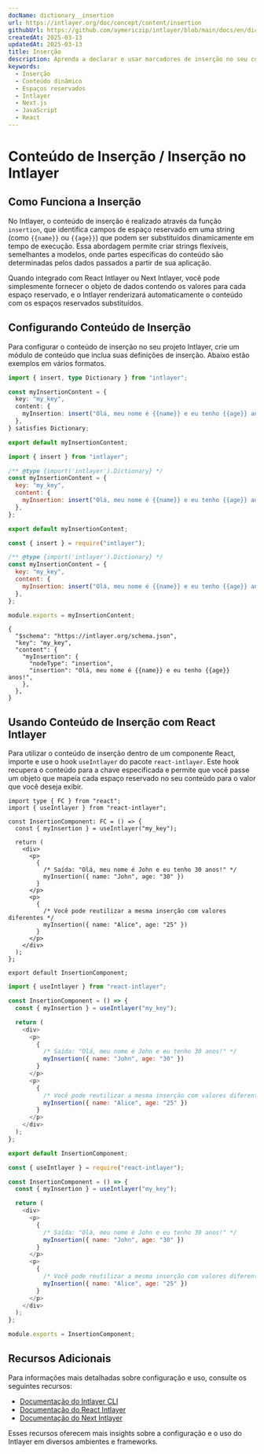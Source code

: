 ```yaml
---
docName: dictionary__insertion
url: https://intlayer.org/doc/concept/content/insertion
githubUrl: https://github.com/aymericzip/intlayer/blob/main/docs/en/dictionary/insertion.md
createdAt: 2025-03-13
updatedAt: 2025-03-13
title: Inserção
description: Aprenda a declarar e usar marcadores de inserção no seu conteúdo. Esta documentação o guiará pelos passos para inserir dinamicamente valores em estruturas de conteúdo predefinidas.
keywords:
  - Inserção
  - Conteúdo dinâmico
  - Espaços reservados
  - Intlayer
  - Next.js
  - JavaScript
  - React
---
```


# Conteúdo de Inserção / Inserção no Intlayer

## Como Funciona a Inserção

No Intlayer, o conteúdo de inserção é realizado através da função `insertion`, que identifica campos de espaço reservado em uma string (como `{{name}}` ou `{{age}}`) que podem ser substituídos dinamicamente em tempo de execução. Essa abordagem permite criar strings flexíveis, semelhantes a modelos, onde partes específicas do conteúdo são determinadas pelos dados passados a partir de sua aplicação.

Quando integrado com React Intlayer ou Next Intlayer, você pode simplesmente fornecer o objeto de dados contendo os valores para cada espaço reservado, e o Intlayer renderizará automaticamente o conteúdo com os espaços reservados substituídos.

## Configurando Conteúdo de Inserção

Para configurar o conteúdo de inserção no seu projeto Intlayer, crie um módulo de conteúdo que inclua suas definições de inserção. Abaixo estão exemplos em vários formatos.

```typescript fileName="**/*.content.ts" contentDeclarationFormat="typescript"
import { insert, type Dictionary } from "intlayer";

const myInsertionContent = {
  key: "my_key",
  content: {
    myInsertion: insert("Olá, meu nome é {{name}} e eu tenho {{age}} anos!"),
  },
} satisfies Dictionary;

export default myInsertionContent;
```

```javascript fileName="**/*.content.mjs" contentDeclarationFormat="esm"
import { insert } from "intlayer";

/** @type {import('intlayer').Dictionary} */
const myInsertionContent = {
  key: "my_key",
  content: {
    myInsertion: insert("Olá, meu nome é {{name}} e eu tenho {{age}} anos!"),
  },
};

export default myInsertionContent;
```

```javascript fileName="**/*.content.cjs" contentDeclarationFormat="commonjs"
const { insert } = require("intlayer");

/** @type {import('intlayer').Dictionary} */
const myInsertionContent = {
  key: "my_key",
  content: {
    myInsertion: insert("Olá, meu nome é {{name}} e eu tenho {{age}} anos!"),
  },
};

module.exports = myInsertionContent;
```

```json5 fileName="**/*.content.json" contentDeclarationFormat="json"
{
  "$schema": "https://intlayer.org/schema.json",
  "key": "my_key",
  "content": {
    "myInsertion": {
      "nodeType": "insertion",
      "insertion": "Olá, meu nome é {{name}} e eu tenho {{age}} anos!",
    },
  },
}
```

## Usando Conteúdo de Inserção com React Intlayer

Para utilizar o conteúdo de inserção dentro de um componente React, importe e use o hook `useIntlayer` do pacote `react-intlayer`. Este hook recupera o conteúdo para a chave especificada e permite que você passe um objeto que mapeia cada espaço reservado no seu conteúdo para o valor que você deseja exibir.

```tsx fileName="**/*.tsx" codeFormat="typescript"
import type { FC } from "react";
import { useIntlayer } from "react-intlayer";

const InsertionComponent: FC = () => {
  const { myInsertion } = useIntlayer("my_key");

  return (
    <div>
      <p>
        {
          /* Saída: "Olá, meu nome é John e eu tenho 30 anos!" */
          myInsertion({ name: "John", age: "30" })
        }
      </p>
      <p>
        {
          /* Você pode reutilizar a mesma inserção com valores diferentes */
          myInsertion({ name: "Alice", age: "25" })
        }
      </p>
    </div>
  );
};

export default InsertionComponent;
```

```javascript fileName="**/*.mjx" codeFormat="esm"
import { useIntlayer } from "react-intlayer";

const InsertionComponent = () => {
  const { myInsertion } = useIntlayer("my_key");

  return (
    <div>
      <p>
        {
          /* Saída: "Olá, meu nome é John e eu tenho 30 anos!" */
          myInsertion({ name: "John", age: "30" })
        }
      </p>
      <p>
        {
          /* Você pode reutilizar a mesma inserção com valores diferentes */
          myInsertion({ name: "Alice", age: "25" })
        }
      </p>
    </div>
  );
};

export default InsertionComponent;
```

```javascript fileName="**/*.cjs" codeFormat="commonjs"
const { useIntlayer } = require("react-intlayer");

const InsertionComponent = () => {
  const { myInsertion } = useIntlayer("my_key");

  return (
    <div>
      <p>
        {
          /* Saída: "Olá, meu nome é John e eu tenho 30 anos!" */
          myInsertion({ name: "John", age: "30" })
        }
      </p>
      <p>
        {
          /* Você pode reutilizar a mesma inserção com valores diferentes */
          myInsertion({ name: "Alice", age: "25" })
        }
      </p>
    </div>
  );
};

module.exports = InsertionComponent;
```

## Recursos Adicionais

Para informações mais detalhadas sobre configuração e uso, consulte os seguintes recursos:

- [Documentação do Intlayer CLI](https://github.com/aymericzip/intlayer/blob/main/docs/pt/intlayer_cli.md)
- [Documentação do React Intlayer](https://github.com/aymericzip/intlayer/blob/main/docs/pt/intlayer_with_create_react_app.md)
- [Documentação do Next Intlayer](https://github.com/aymericzip/intlayer/blob/main/docs/pt/intlayer_with_nextjs_15.md)

Esses recursos oferecem mais insights sobre a configuração e o uso do Intlayer em diversos ambientes e frameworks.
